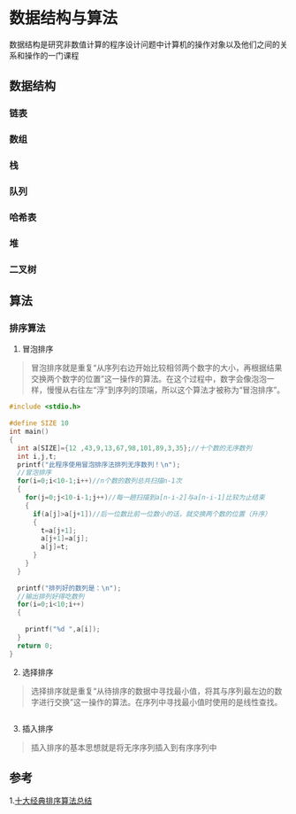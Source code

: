 # 数据结构与算法
数据结构是研究非数值计算的程序设计问题中计算机的操作对象以及他们之间的关系和操作的一门课程
## 数据结构
### 链表

### 数组

### 栈

### 队列

### 哈希表

### 堆

### 二叉树

## 算法

### 排序算法

1. 冒泡排序
>冒泡排序就是重复“从序列右边开始比较相邻两个数字的大小，再根据结果交换两个数字的位置”这一操作的算法。在这个过程中，数字会像泡泡一样，慢慢从右往左“浮”到序列的顶端，所以这个算法才被称为“冒泡排序”。
```c++
#include <stdio.h>
 
#define SIZE 10
int main()
{
  int a[SIZE]={12 ,43,9,13,67,98,101,89,3,35};//十个数的无序数列
  int i,j,t;
  printf("此程序使用冒泡排序法排列无序数列！\n");
  //冒泡排序
  for(i=0;i<10-1;i++)//n个数的数列总共扫描n-1次
  {
    for(j=0;j<10-i-1;j++)//每一趟扫描到a[n-i-2]与a[n-i-1]比较为止结束
    {
      if(a[j]>a[j+1])//后一位数比前一位数小的话，就交换两个数的位置（升序）
      {
        t=a[j+1];
        a[j+1]=a[j];
        a[j]=t;
      }
    }
  }
 
  printf("排列好的数列是：\n");
  //输出排列好得吃数列
  for(i=0;i<10;i++)
  {
 
    printf("%d ",a[i]);
  }
  return 0;
}
```

2. 选择排序

> 选择排序就是重复“从待排序的数据中寻找最小值，将其与序列最左边的数字进行交换”这一操作的算法。在序列中寻找最小值时使用的是线性查找。

```c++

```

3. 插入排序
>插入排序的基本思想就是将无序序列插入到有序序列中


## 参考
1.[十大经典排序算法总结](https://www.cnblogs.com/guoyaohua/p/8600214.html)